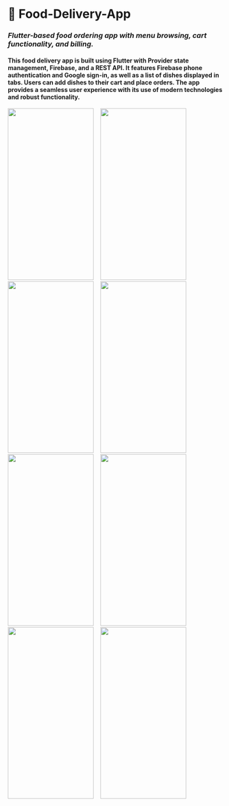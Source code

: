 # 🍔 Food-Delivery-App
### ***Flutter-based food ordering app with menu browsing, cart functionality, and billing.***

#### **This food delivery app is built using Flutter with Provider state management, Firebase, and a REST API. It features Firebase phone authentication and Google sign-in, as well as a list of dishes displayed in tabs. Users can add dishes to their cart and place orders. The app provides a seamless user experience with its use of modern technologies and robust functionality.**

<img src='https://user-images.githubusercontent.com/87460435/229749465-222465b0-fcd4-4d86-aab0-f7609bb94fe9.png' width= '200' height= '400'>&nbsp;&nbsp;&nbsp;&nbsp;<img src='https://user-images.githubusercontent.com/87460435/229749494-3674447a-101a-43e1-973a-68af123f4856.jpg' width= '200' height= '400'>&nbsp;&nbsp;&nbsp;&nbsp;<img src='https://user-images.githubusercontent.com/87460435/229749533-95748a92-1ee0-48c4-9066-0f9dd760c0df.png' width= '200' height= '400'>&nbsp;&nbsp;&nbsp;&nbsp;<img src='https://user-images.githubusercontent.com/87460435/229749624-0637a83b-0e6e-4b65-aa78-e90d7d9c7450.png' width= '200' height= '400'>&nbsp;&nbsp;&nbsp;&nbsp;<img src='https://user-images.githubusercontent.com/87460435/229749678-fbf3e6d6-a1ae-42b2-a90e-5f290c58d702.png' width= '200' height= '400'>&nbsp;&nbsp;&nbsp;&nbsp;<img src='https://user-images.githubusercontent.com/87460435/229749711-1aa694c2-b5a8-4968-82a8-f67ec60b2cbc.png' width= '200' height= '400'>&nbsp;&nbsp;&nbsp;&nbsp;<img src='https://user-images.githubusercontent.com/87460435/229749760-b965fae1-fdb7-4793-af24-c0d7420a61ce.png' width= '200' height= '400'>&nbsp;&nbsp;&nbsp;&nbsp;<img src='https://user-images.githubusercontent.com/87460435/229749793-e63f1d37-2b25-4e8d-98b6-dc016adee175.png' width= '200' height= '400'>&nbsp;&nbsp;&nbsp;&nbsp;
